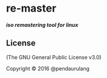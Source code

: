 # re-master

##### iso remastering tool for linux




## License
(The GNU General Public License v3.0)

Copyright © 2016 @pendaurulang


